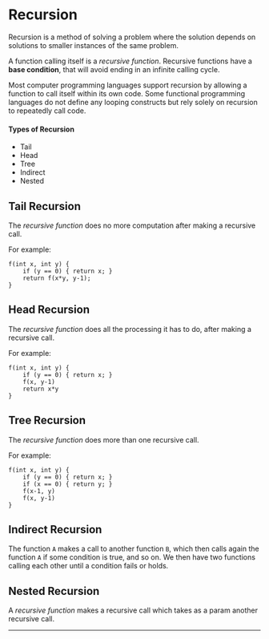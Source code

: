 # Recursion

Recursion is a method of solving a problem where the solution depends on solutions to smaller instances of the same problem.

A function calling itself is a _recursive function_. Recursive functions have a __base condition__, that will avoid ending in an infinite calling cycle.

Most computer programming languages support recursion by allowing a function to call itself
within its own code. Some functional programming languages do not define any looping
constructs but rely solely on recursion to repeatedly call code.

#### Types of Recursion

* Tail
* Head
* Tree
* Indirect
* Nested

## Tail Recursion

The _recursive function_ does no more computation after making a recursive call.

For example:

```
f(int x, int y) {
    if (y == 0) { return x; }
    return f(x*y, y-1);
}
```

## Head Recursion

The _recursive function_ does all the processing it has to do, after making a recursive call.

For example:

```
f(int x, int y) {
    if (y == 0) { return x; }
    f(x, y-1)
    return x*y
}
```

## Tree Recursion

The _recursive function_ does more than one recursive call.

For example:

```
f(int x, int y) {
    if (y == 0) { return x; }
    if (x == 0) { return y; }
    f(x-1, y)
    f(x, y-1)
}
```

## Indirect Recursion

The function `A` makes a call to another function `B`, which then calls again the function `A` if some condition is true, and so on. We then have two functions calling each other until a condition fails or holds.

## Nested Recursion

A _recursive function_ makes a recursive call which takes as a param another recursive call.

---
